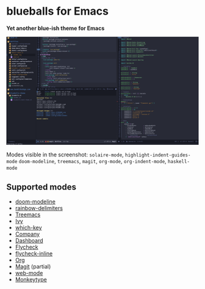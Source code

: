 # blueballs for Emacs

**Yet another blue-ish theme for Emacs**

![Screenshot](screenshot.png)

Modes visible in the screenshot: `solaire-mode`, `highlight-indent-guides-mode` `doom-modeline`, `treemacs`, `magit`, `org-mode`, `org-indent-mode`, `haskell-mode`

## Supported modes
- [doom-modeline](https://github.com/seagle0128/doom-modeline)
- [rainbow-delimiters](https://github.com/Fanael/rainbow-delimiters)
- [Treemacs](https://github.com/Alexander-Miller/treemacs)
- [Ivy](https://github.com/abo-abo/swiper)
- [which-key](https://github.com/justbur/emacs-which-key)
- [Company](http://company-mode.github.io/)
- [Dashboard](https://github.com/emacs-dashboard/emacs-dashboard)
- [Flycheck](https://www.flycheck.org/en/latest/)
- [flycheck-inline](https://github.com/flycheck/flycheck-inline)
- [Org](https://orgmode.org/)
- [Magit](https://magit.vc/) (partial)
- [web-mode](https://web-mode.org/)
- [Monkeytype](https://github.com/jpablobr/emacs-monkeytype)
